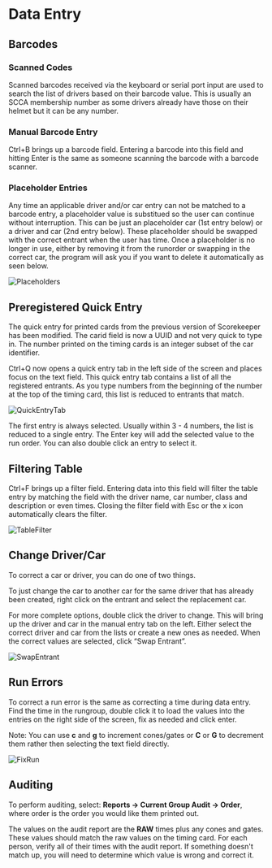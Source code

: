# Data Entry

## Barcodes

### Scanned Codes
Scanned barcodes received via the keyboard or serial port input are used to search the list of drivers based on their barcode value.
This is usually an SCCA membership number as some drivers already have those on their helmet but it can be any number.

### Manual Barcode Entry
Ctrl+B brings up a barcode field.  Entering a barcode into this field and hitting Enter is the same as someone scanning the
barcode with a barcode scanner.

### Placeholder Entries
Any time an applicable driver and/or car entry can not be matched to a barcode entry, a placeholder value is substitued so the user can
continue without interruption.  This can be just an placeholder car (1st entry below) or a driver and car (2nd entry below).  These
placeholder should be swapped with the correct entrant when the user has time.  Once a placeholder is no longer in use, either by
removing it from the runorder or swapping in the correct car, the program will ask you if you want to delete it automatically as seen below.

![Placeholders](/images/placeholders.gif)


## Preregistered Quick Entry
The quick entry for printed cards from the previous version of Scorekeeper has been modified.  The carid field is now a UUID
and not very quick to type in.  The number printed on the timing cards is an integer subset of the car identifier.

Ctrl+Q now opens a quick entry tab in the left side of the screen and places focus on the text field.  This quick entry tab
contains a list of all the registered entrants.  As you type numbers from the beginning of the number at the top of the timing
card, this list is reduced to entrants that match.

![QuickEntryTab](/images/quickentryfield.gif)

The first entry is always selected.  Usually within 3 - 4 numbers, the list
is reduced to a single entry.  The Enter key will add the selected value to the run order.  You can also double click an entry
to select it.


## Filtering Table
Ctrl+F brings up a filter field.  Entering data into this field will filter the table entry by matching the field with the
driver name, car number, class and description or even times.  Closing the filter field with Esc or the x icon automatically
clears the filter.

![TableFilter](/images/dataentryfilter.gif)

## Change Driver/Car
To correct a car or driver, you can do one of two things.

To just change the car to another car for the same driver that has already been created, right click on the entrant and select
the replacement car.

For more complete options, double click the driver to change. This will bring up the driver and car in the manual entry tab on
the left. Either select the correct driver and car from the lists or create a new ones as needed. When the correct values are
selected, click “Swap Entrant”.

![SwapEntrant](/images/swapentrant.gif)

## Run Errors
To correct a run error is the same as correcting a time during data entry. Find the time in the rungroup,
double click it to load the values into the entries on the right side of the screen, fix as needed and click
enter.

Note: You can use **c** and **g** to increment cones/gates or **C** or **G** to decrement them rather then selecting the text field directly.

![FixRun](/images/fixrun.gif)

## Auditing
To perform auditing, select: **Reports -> Current Group Audit -> Order**, where order is the order you would like them printed out.

The values on the audit report are the **RAW** times plus any cones and gates. These values should match the raw values
on the timing card. For each person, verify all of their times with the audit report. If something doesn't match up,
you will need to determine which value is wrong and correct it.

